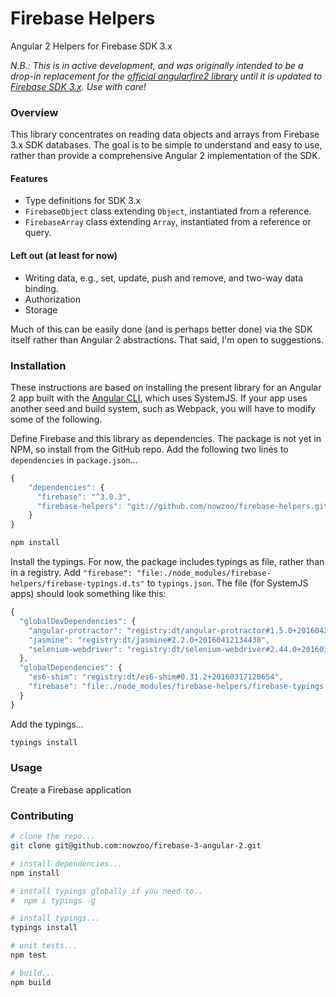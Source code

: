 # Firebase Helpers

Angular 2 Helpers for Firebase SDK 3.x

*N.B.: This is in active development, and was originally intended to be a drop-in replacement for the [official angularfire2 library](https://github.com/angular/angularfire2/) until it is updated to [Firebase SDK 3.x](https://github.com/angular/angularfire2/issues/180). Use with care!*

### Overview

This library concentrates on reading data objects and arrays from Firebase 3.x SDK databases. The goal is to be simple to understand and easy to use, rather than provide a comprehensive Angular 2 implementation of the SDK.

#### Features
 - Type definitions for SDK 3.x
 - `FirebaseObject` class extending `Object`, instantiated from a reference.
 - `FirebaseArray` class extending `Array`, instantiated from a reference or query.


#### Left out (at least for now)
 - Writing data, e.g., set, update, push and remove, and two-way data binding.
 - Authorization
 - Storage

Much of this can be easily done (and is perhaps better done) via the SDK itself rather than Angular 2 abstractions. That said, I'm open to suggestions.

### Installation

These instructions are based on installing the present library for an Angular 2 app built with the [Angular CLI](https://cli.angular.io/), which uses SystemJS. If your app uses another seed and build system, such as Webpack, you will have to modify some of the following.

Define Firebase and this library as dependencies. The package is not yet in NPM, so install from the GitHub repo. Add the following two lines to `dependencies` in `package.json`...
```js
{
    "dependencies": {
      "firebase": "^3.0.3",
      "firebase-helpers": "git://github.com/nowzoo/firebase-helpers.git#master"
    }
}
```

```bash
npm install
```
Install the typings. For now, the package includes typings as file, rather than in a registry. Add `"firebase": "file:./node_modules/firebase-helpers/firebase-typings.d.ts"`  to `typings.json`. The file (for SystemJS apps) should look something like this:

```js
{
  "globalDevDependencies": {
    "angular-protractor": "registry:dt/angular-protractor#1.5.0+20160425143459",
    "jasmine": "registry:dt/jasmine#2.2.0+20160412134438",
    "selenium-webdriver": "registry:dt/selenium-webdriver#2.44.0+20160317120654"
  },
  "globalDependencies": {
    "es6-shim": "registry:dt/es6-shim#0.31.2+20160317120654",
    "firebase": "file:./node_modules/firebase-helpers/firebase-typings.d.ts"
  }
}
```

Add the typings...

```bash
typings install
```


### Usage

 Create a Firebase application




### Contributing

```bash
# clone the repo...
git clone git@github.com:nowzoo/firebase-3-angular-2.git

# install dependencies...
npm install

# install typings globally if you need to..
#  npm i typings -g

# install typings...
typings install

# unit tests...
npm test

# build...
npm build
```
